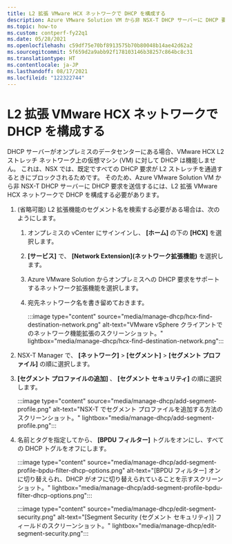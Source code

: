 ```yaml
---
title: L2 拡張 VMware HCX ネットワークで DHCP を構成する
description: Azure VMware Solution VM から非 NSX-T DHCP サーバーに DHCP 要求を送信する方法について説明します。
ms.topic: how-to
ms.custom: contperf-fy22q1
ms.date: 05/28/2021
ms.openlocfilehash: c59df75e70bf8913575b70b80048b14ae42d62a2
ms.sourcegitcommit: 5f659d2a9abb92f178103146b38257c864bc8c31
ms.translationtype: HT
ms.contentlocale: ja-JP
ms.lasthandoff: 08/17/2021
ms.locfileid: "122322744"
---
```

# <a name="configure-dhcp-on-l2-stretched-vmware-hcx-networks"></a>L2 拡張 VMware HCX ネットワークで DHCP を構成する

DHCP サーバーがオンプレミスのデータセンターにある場合、VMware HCX L2 ストレッチ ネットワーク上の仮想マシン (VM) に対して DHCP は機能しません。 これは、NSX では、既定ですべての DHCP 要求が L2 ストレッチを通過するときにブロックされるためです。 そのため、Azure VMware Solution VM から非 NSX-T DHCP サーバーに DHCP 要求を送信するには、L2 拡張 VMware HCX ネットワークで DHCP を構成する必要があります。

1. (省略可能) L2 拡張機能のセグメント名を検索する必要がある場合は、次のようにします。

   1. オンプレミスの vCenter にサインインし、 **[ホーム]** の下の **[HCX]** を選択します。

   1. **[サービス]** で、 **[Network Extension]\(ネットワーク拡張機能\)** を選択します。

   1. Azure VMware Solution からオンプレミスへの DHCP 要求をサポートするネットワーク拡張機能を選択します。

   1. 宛先ネットワーク名を書き留めておきます。

      :::image type="content" source="media/manage-dhcp/hcx-find-destination-network.png" alt-text="VMware vSphere クライアントでのネットワーク機能拡張のスクリーンショット。" lightbox="media/manage-dhcp/hcx-find-destination-network.png":::

1. NSX-T Manager で、 **[ネットワーク]**  >  **[セグメント]**  >  **[セグメント プロファイル]** の順に選択します。

1. **[セグメント プロファイルの追加]** 、 **[セグメント セキュリティ]** の順に選択します。

   :::image type="content" source="media/manage-dhcp/add-segment-profile.png" alt-text="NSX-T でセグメント プロファイルを追加する方法のスクリーンショット。" lightbox="media/manage-dhcp/add-segment-profile.png":::

1. 名前とタグを指定してから、 **[BPDU フィルター]** トグルをオンにし、すべての DHCP トグルをオフにします。

   :::image type="content" source="media/manage-dhcp/add-segment-profile-bpdu-filter-dhcp-options.png" alt-text="[BPDU フィルター] オンに切り替えられ、DHCP がオフに切り替えられていることを示すスクリーンショット。" lightbox="media/manage-dhcp/add-segment-profile-bpdu-filter-dhcp-options.png":::
    
   :::image type="content" source="media/manage-dhcp/edit-segment-security.png" alt-text="[Segment Security (セグメント セキュリティ)] フィールドのスクリーンショット。" lightbox="media/manage-dhcp/edit-segment-security.png":::
